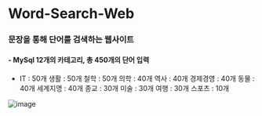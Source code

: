 # Word-Search-Web


### 문장을 통해 단어를 검색하는 웹사이트

#### - MySql 12개의 카테고리, 총 450개의 단어 입력
- IT : 50개
생활 : 50개
철학 : 50개
의학 : 40개
역사 : 40개
경제경영 : 40개
동물 : 40개
세계지명 : 40개
종교 : 30개
미술 : 30개
여행 : 30개
스포츠 : 10개

![image](https://user-images.githubusercontent.com/55525614/208013176-f37f20c5-ed8d-4fdf-a66a-35f5bb0e7f45.png)
